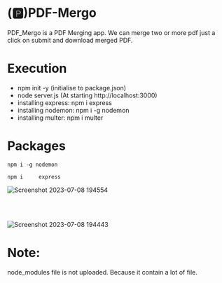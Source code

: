 # (🅿️)PDF-Mergo
PDF_Mergo is a PDF Merging app. We can merge two or more pdf just a click on submit and download merged PDF.
# Execution
* npm init -y     (initialise to package.json) 
* node server.js  (At starting http://localhost:3000)
* installing express: npm i express
* installing nodemon: npm i -g nodemon
* installing multer: npm i multer</pre>
# Packages
                                              
                                              
                                               

```npm i -g nodemon ```

```npm i     express``` 

![Screenshot 2023-07-08 194554](https://github.com/Beyound3d/pdf-mergo-/assets/129869652/3b9e44fa-7a47-4413-854e-21a348c11a1e)

<BR>
<BR>

![Screenshot 2023-07-08 194443](https://github.com/Beyound3d/pdf-mergo-/assets/129869652/bfc5b18a-d7ac-401e-88dd-c0df91377f40)

# Note:
node_modules file is not uploaded. Because it contain a lot of file.


